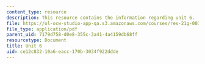 ```yaml
---
content_type: resource
description: This resource contains the information regarding unit 6.
file: https://ol-ocw-studio-app-qa.s3.amazonaws.com/courses/res-21g-003-learning-chinese-a-foundation-course-in-mandarin-spring-2011/ce12c83210a6eacc170b3034f922ddde_MITRES_21G_003S11_unit06.pdf
file_type: application/pdf
parent_uid: 7179d758-d0e8-355c-3a41-4a4159db68ff
resourcetype: Document
title: Unit 6
uid: ce12c832-10a6-eacc-170b-3034f922ddde
---
```

